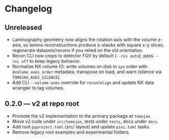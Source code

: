 # Changelog

## Unreleased
- Laminography geometry now aligns the rotation axis with the volume z-axis, so lamino reconstructions produce z-stacks with square x–y slices; regenerate datasets/recons if you relied on the old orientation.
- Recon CLI now crops to detector FOV by default (`--roi auto`); pass `--roi off` to keep legacy behavior.
- Normalize NX volume IO: write volumes on disk in `zyx` order with `@volume_axes_order` metadata, transpose on load, and warn (silence via `TOMOJAX_AXES_SILENCE`).
- Add CLI `--volume-axes` override for `recon`/`align` and update NX data wrangler to tag volumes.

## 0.2.0 — v2 at repo root
- Promote the v2 implementation to the primary package at `tomojax`.
- Move v2 code under `src/tomojax`, tests under `tests`, docs under `docs`.
- Add root `pyproject.toml` (src/ layout) and update `pixi.toml` tasks.
- Remove legacy root examples and experimental folders.
